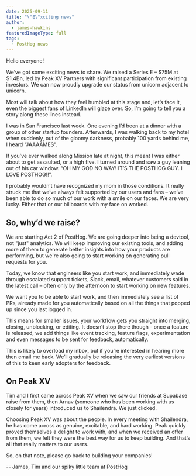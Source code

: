 ```yaml
---
date: 2025-09-11
title: "\"E\"xciting news"
author:
  - james-hawkins
featuredImageType: full
tags:
  - PostHog news
---
```


Hello everyone!

We’ve got some exciting news to share. We raised a Series E – $75M at $1.4Bn, led by Peak XV Partners with significant participation from existing investors. We can now proudly upgrade our status from unicorn adjacent to unicorn.

Most will talk about how they feel humbled at this stage and, let’s face it, even the biggest fans of LinkedIn will glaze over. So, I’m going to tell you a story along these lines instead.

I was in San Francisco last week. One evening I’d been at a dinner with a group of other startup founders. Afterwards, I was walking back to my hotel when suddenly, out of the gloomy darkness, probably 100 yards behind me, I heard “JAAAAMES”.

If you’ve ever walked along Mission late at night, this meant I was either about to get assaulted, or a high five. I turned around and saw a guy leaning out of his car window. “OH MY GOD NO WAY! IT’S THE POSTHOG GUY. I LOVE POSTHOG!!”. 

I probably wouldn’t have recognized my mom in those conditions. It really struck me that we’ve always felt supported by our users and fans – we’ve been able to do so much of our work with a smile on our faces. We are very lucky. Either that or our billboards with my face on worked.

## So, why’d we raise?

We are starting Act 2 of PostHog. We are going deeper into being a devtool, not "just" analytics. We will keep improving our existing tools, and adding more of them to generate better insights into how your products are performing, but we're also going to start working on generating pull requests for you.

Today, we know that engineers like you start work, and immediately wade through escalated support tickets, Slack, email, whatever customers said in the latest call – often only by the afternoon to start working on new features. 

We want you to be able to start work, and then immediately see a list of PRs, already made for you automatically based on all the things that popped up since you last logged in. 

This means for smaller issues, your workflow gets you straight into merging, closing, unblocking, or editing. It doesn’t stop there though - once a feature is released, we add things like event tracking, feature flags, experimentation and even messages to be sent for feedback, automatically. 

This is likely to overload my inbox, but if you’re interested in hearing more then email me back. We’ll gradually be releasing the very earliest versions of this to keen early adopters for feedback.

## On Peak XV

Tim and I first came across Peak XV when we saw our friends at Supabase raise from them, then Arnav (someone who has been working with us closely for years) introduced us to Shailendra. We just clicked. 

Choosing Peak XV was about the people. In every meeting with Shailendra, he has come across as genuine, excitable, and hard working. Peak quickly proved themselves a delight to work with, and when we received an offer from them, we felt they were the best way for us to keep building. And that’s all that really matters to our users.

So, on that note, please go back to building your companies!

-- James, Tim and our spiky little team at PostHog
